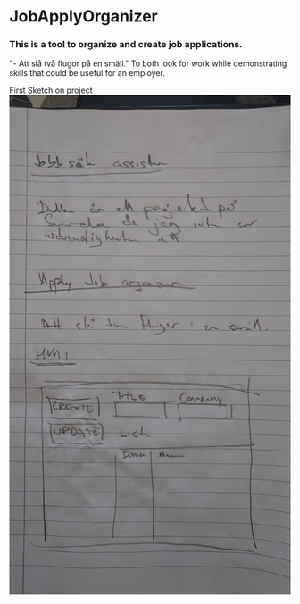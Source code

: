 # JobApplyOrganizer
### This is a tool to organize and create job applications.

"- Att slå två flugor på en smäll." 
To both look for work while demonstrating skills that could be useful for an employer.

First Sketch on project
![Skiss](Pictures/20241003_100144.JPG)

